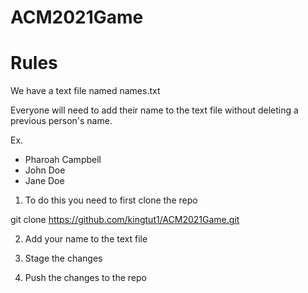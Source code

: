 # ACM2021Game
# Rules 
We have a text file named names.txt

Everyone will need to add their name to the text file without deleting a previous person's name.

Ex.
- Pharoah Campbell
- John Doe 
- Jane Doe 


1. To do this you need to first clone the repo 

git clone https://github.com/kingtut1/ACM2021Game.git 

2. Add your name to the text file

3. Stage the changes 

4. Push the changes to the repo
